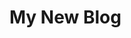 <!--
 * @Author: sunboy
 * @LastEditors: sunboy
 * @Date: 2022-08-24 14:49:29
 * @LastEditTime: 2022-08-25 15:26:35
-->
# My New Blog